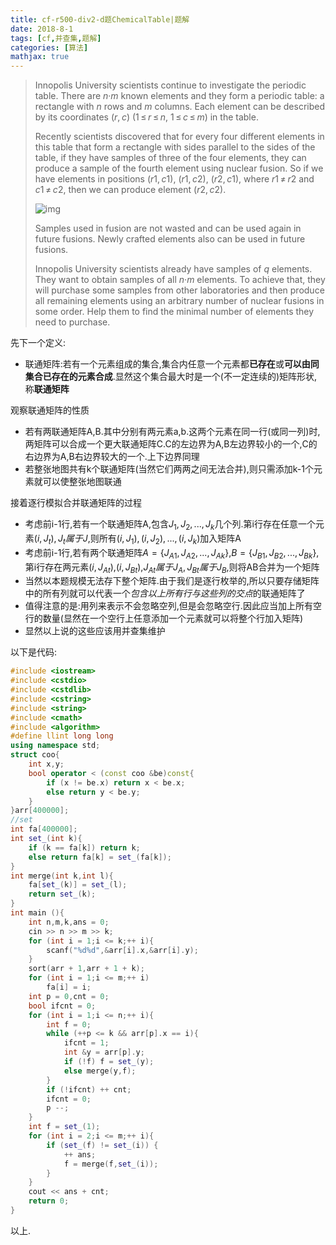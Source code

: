 ```yaml
---
title: cf-r500-div2-d题ChemicalTable|题解
date: 2018-8-1
tags: [cf,并查集,题解]
categories: [算法]
mathjax: true
---
```


> Innopolis University scientists continue to investigate the periodic table. There are *n*·*m* known elements and they form a periodic table: a rectangle with *n* rows and *m* columns. Each element can be described by its coordinates (*r*, *c*) (1 ≤ *r* ≤ *n*, 1 ≤ *c* ≤ *m*) in the table.
> 
> Recently  scientists discovered that for every four different elements in this  table that form a rectangle with sides parallel to the sides of the  table, if they have samples of three of the four elements, they can  produce a sample of the fourth element using nuclear fusion. So if we  have elements in positions (*r*1, *c*1), (*r*1, *c*2), (*r*2, *c*1), where *r*1 ≠ *r*2 and *c*1 ≠ *c*2, then we can produce element (*r*2, *c*2).
> 
> ![img](https://espresso.codeforces.com/2aad7759be953a55c88f692b50d56d7eeaf2b106.png) 
> 
> Samples  used in fusion are not wasted and can be used again in future fusions.  Newly crafted elements also can be used in future fusions.
> 
> Innopolis University scientists already have samples of *q* elements. They want to obtain samples of all *n*·*m*  elements. To achieve that, they will purchase some samples from other  laboratories and then produce all remaining elements using an arbitrary  number of nuclear fusions in some order. Help them to find the minimal  number of elements they need to purchase.

先下一个定义:

* 联通矩阵:若有一个元素组成的集合,集合内任意一个元素都**已存在**或**可以由同集合已存在的元素合成**.显然这个集合最大时是一个(不一定连续的)矩阵形状,称**联通矩阵**

观察联通矩阵的性质

* 若有两联通矩阵A,B.其中分别有两元素a,b.这两个元素在同一行(或同一列)时,两矩阵可以合成一个更大联通矩阵C.C的左边界为A,B左边界较小的一个,C的右边界为A,B右边界较大的一个.上下边界同理
* 若整张地图共有k个联通矩阵(当然它们两两之间无法合并),则只需添加k-1个元素就可以使整张地图联通

接着逐行模拟合并联通矩阵的过程

* 考虑前i-1行,若有一个联通矩阵A,包含$J_1,J_2,...,J_k$几个列.第i行存在任意一个元素$(i,J_t),J_t属于J$,则所有$(i,J_1),(i,J_2),...,(i,J_k)$加入矩阵A
* 考虑前i-1行,若有两个联通矩阵$A=\{J_{A1},J_{A2},...,J_{Ak}\}$,$B=\{J_{B1},J_{B2},...,J_{Bk}\}$,第i行存在两元素$(i,J_{At})$,$(i,J_{Bt})$,$J_{At}属于J_A,J_{Bt}属于J_B$,则将AB合并为一个矩阵
* 当然以本题规模无法存下整个矩阵.由于我们是逐行枚举的,所以只要存储矩阵中的所有列就可以代表一个*包含以上所有行与这些列的交点*的联通矩阵了
* 值得注意的是:用列来表示不会忽略空列,但是会忽略空行.因此应当加上所有空行的数量(显然在一个空行上任意添加一个元素就可以将整个行加入矩阵)
* 显然以上说的这些应该用并查集维护

以下是代码:

```c++
#include <iostream>
#include <cstdio>
#include <cstdlib>
#include <cstring>
#include <string>
#include <cmath>
#include <algorithm>
#define llint long long
using namespace std;
struct coo{
    int x,y;
    bool operator < (const coo &be)const{
        if (x != be.x) return x < be.x;
        else return y < be.y;
    }
}arr[400000];
//set
int fa[400000];
int set_(int k){
    if (k == fa[k]) return k;
    else return fa[k] = set_(fa[k]);
}
int merge(int k,int l){
    fa[set_(k)] = set_(l);
    return set_(k);
}
int main (){
    int n,m,k,ans = 0;
    cin >> n >> m >> k;
    for (int i = 1;i <= k;++ i){
        scanf("%d%d",&arr[i].x,&arr[i].y);
    }
    sort(arr + 1,arr + 1 + k);
    for (int i = 1;i <= m;++ i)
        fa[i] = i;
    int p = 0,cnt = 0;
    bool ifcnt = 0;
    for (int i = 1;i <= n;++ i){
        int f = 0;
        while (++p <= k && arr[p].x == i){
            ifcnt = 1;
            int &y = arr[p].y;
            if (!f) f = set_(y);
            else merge(y,f);
        }
        if (!ifcnt) ++ cnt;
        ifcnt = 0;
        p --;
    }
    int f = set_(1);
    for (int i = 2;i <= m;++ i){
        if (set_(f) != set_(i)) {
            ++ ans;
            f = merge(f,set_(i));
        }
    }
    cout << ans + cnt;
    return 0;
}
```

以上.
